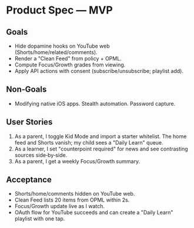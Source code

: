 <!-- status: stub; target: 150+ words -->
<!-- status: stub; target: 150+ words -->

# Product Spec — MVP

## Goals
- Hide dopamine hooks on YouTube web (Shorts/home/related/comments).  
- Render a "Clean Feed" from policy + OPML.  
- Compute Focus/Growth grades from viewing.  
- Apply API actions with consent (subscribe/unsubscribe; playlist add).

## Non‑Goals
- Modifying native iOS apps.  Stealth automation.  Password capture.

## User Stories
1) As a parent, I toggle Kid Mode and import a starter whitelist.  The home feed and Shorts vanish; my child sees a "Daily Learn" queue.  
2) As a learner, I set "counterpoint required" for news and see contrasting sources side‑by‑side.  
3) As a parent, I get a weekly Focus/Growth summary.

## Acceptance
- Shorts/home/comments hidden on YouTube web.  
- Clean Feed lists 20 items from OPML within 2s.  
- Focus/Growth update live as I watch.  
- OAuth flow for YouTube succeeds and can create a "Daily Learn" playlist with one tap.


